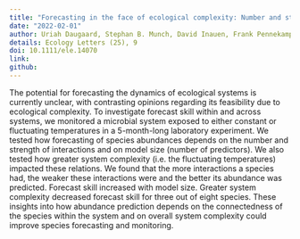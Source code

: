 ```yaml
---
title: "Forecasting in the face of ecological complexity: Number and strength of species interactions determine forecast skill in ecological communities"
date: "2022-02-01"
author: Uriah Daugaard, Stephan B. Munch, David Inauen, Frank Pennekamp, Owen L. Petchey
details: Ecology Letters (25), 9
doi: 10.1111/ele.14070
link:
github:
---
```


The potential for forecasting the dynamics of ecological systems is currently unclear, with contrasting opinions regarding its feasibility due to ecological complexity. To investigate forecast skill within and across systems, we monitored a microbial system exposed to either constant or fluctuating temperatures in a 5-month-long laboratory experiment. We tested how forecasting of species abundances depends on the number and strength of interactions and on model size (number of predictors). We also tested how greater system complexity (i.e. the fluctuating temperatures) impacted these relations. We found that the more interactions a species had, the weaker these interactions were and the better its abundance was predicted. Forecast skill increased with model size. Greater system complexity decreased forecast skill for three out of eight species. These insights into how abundance prediction depends on the connectedness of the species within the system and on overall system complexity could improve species forecasting and monitoring.

